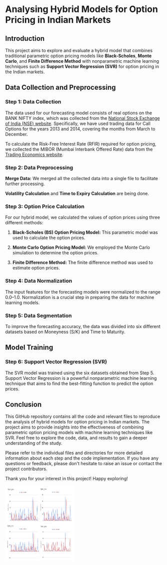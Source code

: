 # Analysing Hybrid Models for Option Pricing in Indian Markets

## Introduction

This project aims to explore and evaluate a hybrid model that combines traditional parametric option pricing models like **Black-Scholes**, **Monte Carlo**, and **Finite Difference Method** with nonparametric machine learning techniques such as **Support Vector Regression (SVR)** for option pricing in the Indian markets.

## Data Collection and Preprocessing

### Step 1: Data Collection

The data used for our forecasting model consists of real options on the BANK NIFTY index, which was collected from the [National Stock Exchange of India (NSE) website](http://www.nseindia.com). Specifically, we have used trading data for Call Options for the years 2013 and 2014, covering the months from March to December.

To calculate the Risk-Free Interest Rate (RFIR) required for option pricing, we collected the MIBOR (Mumbai Interbank Offered Rate) data from the [Trading Economics website](https://tradingeconomics.com/india/interbank-rate).

### Step 2: Data Preprocessing

**Merge Data:** We merged all the collected data into a single file to facilitate further processing.

**Volatility Calculation** and **Time to Expiry Calculation** are being done.

### Step 3: Option Price Calculation

For our hybrid model, we calculated the values of option prices using three different methods:

1. **Black-Scholes (BS) Option Pricing Model:** This parametric model was used to calculate the option prices.

2. **Monte Carlo Option Pricing Model:** We employed the Monte Carlo simulation to determine the option prices.

3. **Finite Difference Method:** The finite difference method was used to estimate option prices.

### Step 4: Data Normalization

The input features for the forecasting models were normalized to the range 0.0–1.0. Normalization is a crucial step in preparing the data for machine learning models.

### Step 5: Data Segmentation

To improve the forecasting accuracy, the data was divided into six different datasets based on Moneyness (S/K) and Time to Maturity.

## Model Training

### Step 6: Support Vector Regression (SVR)

The SVR model was trained using the six datasets obtained from Step 5. Support Vector Regression is a powerful nonparametric machine learning technique that aims to find the best-fitting function to predict the option prices.

## Conclusion

This GitHub repository contains all the code and relevant files to reproduce the analysis of hybrid models for option pricing in Indian markets. The project aims to provide insights into the effectiveness of combining parametric option pricing models with machine learning techniques like SVR. Feel free to explore the code, data, and results to gain a deeper understanding of the study.

Please refer to the individual files and directories for more detailed information about each step and the code implementation. If you have any questions or feedback, please don't hesitate to raise an issue or contact the project contributors.

Thank you for your interest in this project! Happy exploring!

<p>
    <img src="/assets/analysis.png" width="220" height="240" />
</p>
